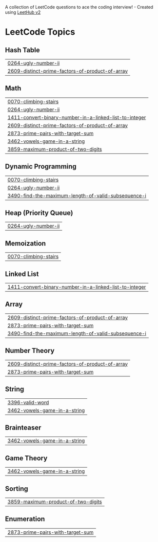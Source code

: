 A collection of LeetCode questions to ace the coding interview! - Created using [LeetHub v2](https://github.com/arunbhardwaj/LeetHub-2.0)
<!---LeetCode Topics Start-->
# LeetCode Topics
## Hash Table
|  |
| ------- |
| [0264-ugly-number-ii](https://github.com/Sambhav1501/Leetcode/tree/master/0264-ugly-number-ii) |
| [2609-distinct-prime-factors-of-product-of-array](https://github.com/Sambhav1501/Leetcode/tree/master/2609-distinct-prime-factors-of-product-of-array) |
## Math
|  |
| ------- |
| [0070-climbing-stairs](https://github.com/Sambhav1501/Leetcode/tree/master/0070-climbing-stairs) |
| [0264-ugly-number-ii](https://github.com/Sambhav1501/Leetcode/tree/master/0264-ugly-number-ii) |
| [1411-convert-binary-number-in-a-linked-list-to-integer](https://github.com/Sambhav1501/Leetcode/tree/master/1411-convert-binary-number-in-a-linked-list-to-integer) |
| [2609-distinct-prime-factors-of-product-of-array](https://github.com/Sambhav1501/Leetcode/tree/master/2609-distinct-prime-factors-of-product-of-array) |
| [2873-prime-pairs-with-target-sum](https://github.com/Sambhav1501/Leetcode/tree/master/2873-prime-pairs-with-target-sum) |
| [3462-vowels-game-in-a-string](https://github.com/Sambhav1501/Leetcode/tree/master/3462-vowels-game-in-a-string) |
| [3859-maximum-product-of-two-digits](https://github.com/Sambhav1501/Leetcode/tree/master/3859-maximum-product-of-two-digits) |
## Dynamic Programming
|  |
| ------- |
| [0070-climbing-stairs](https://github.com/Sambhav1501/Leetcode/tree/master/0070-climbing-stairs) |
| [0264-ugly-number-ii](https://github.com/Sambhav1501/Leetcode/tree/master/0264-ugly-number-ii) |
| [3490-find-the-maximum-length-of-valid-subsequence-i](https://github.com/Sambhav1501/Leetcode/tree/master/3490-find-the-maximum-length-of-valid-subsequence-i) |
## Heap (Priority Queue)
|  |
| ------- |
| [0264-ugly-number-ii](https://github.com/Sambhav1501/Leetcode/tree/master/0264-ugly-number-ii) |
## Memoization
|  |
| ------- |
| [0070-climbing-stairs](https://github.com/Sambhav1501/Leetcode/tree/master/0070-climbing-stairs) |
## Linked List
|  |
| ------- |
| [1411-convert-binary-number-in-a-linked-list-to-integer](https://github.com/Sambhav1501/Leetcode/tree/master/1411-convert-binary-number-in-a-linked-list-to-integer) |
## Array
|  |
| ------- |
| [2609-distinct-prime-factors-of-product-of-array](https://github.com/Sambhav1501/Leetcode/tree/master/2609-distinct-prime-factors-of-product-of-array) |
| [2873-prime-pairs-with-target-sum](https://github.com/Sambhav1501/Leetcode/tree/master/2873-prime-pairs-with-target-sum) |
| [3490-find-the-maximum-length-of-valid-subsequence-i](https://github.com/Sambhav1501/Leetcode/tree/master/3490-find-the-maximum-length-of-valid-subsequence-i) |
## Number Theory
|  |
| ------- |
| [2609-distinct-prime-factors-of-product-of-array](https://github.com/Sambhav1501/Leetcode/tree/master/2609-distinct-prime-factors-of-product-of-array) |
| [2873-prime-pairs-with-target-sum](https://github.com/Sambhav1501/Leetcode/tree/master/2873-prime-pairs-with-target-sum) |
## String
|  |
| ------- |
| [3396-valid-word](https://github.com/Sambhav1501/Leetcode/tree/master/3396-valid-word) |
| [3462-vowels-game-in-a-string](https://github.com/Sambhav1501/Leetcode/tree/master/3462-vowels-game-in-a-string) |
## Brainteaser
|  |
| ------- |
| [3462-vowels-game-in-a-string](https://github.com/Sambhav1501/Leetcode/tree/master/3462-vowels-game-in-a-string) |
## Game Theory
|  |
| ------- |
| [3462-vowels-game-in-a-string](https://github.com/Sambhav1501/Leetcode/tree/master/3462-vowels-game-in-a-string) |
## Sorting
|  |
| ------- |
| [3859-maximum-product-of-two-digits](https://github.com/Sambhav1501/Leetcode/tree/master/3859-maximum-product-of-two-digits) |
## Enumeration
|  |
| ------- |
| [2873-prime-pairs-with-target-sum](https://github.com/Sambhav1501/Leetcode/tree/master/2873-prime-pairs-with-target-sum) |
<!---LeetCode Topics End-->